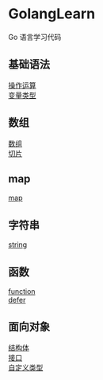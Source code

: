 # GolangLearn
Go 语言学习代码
## 基础语法
[操作运算](https://github.com/HowieYuan/GolangLearn/blob/master/basic/operator_test.go)<br />
[变量类型](https://github.com/HowieYuan/GolangLearn/blob/master/basic/variable_test.go)<br />

## 数组
[数组](https://github.com/HowieYuan/GolangLearn/blob/master/array/array_test.go)<br />
[切片](https://github.com/HowieYuan/GolangLearn/blob/master/array/slice_test.go)<br />

## map
[map](https://github.com/HowieYuan/GolangLearn/blob/master/map/map_test.go)<br />

## 字符串
[string](https://github.com/HowieYuan/GolangLearn/blob/master/string/string_test.go)<br />

## 函数
[function](https://github.com/HowieYuan/GolangLearn/blob/master/function/func_test.go)<br />
[defer](https://github.com/HowieYuan/GolangLearn/blob/master/function/defer_test.go)<br />

## 面向对象
[结构体](https://github.com/HowieYuan/GolangLearn/blob/master/oo/struct_test.go)<br />
[接口](https://github.com/HowieYuan/GolangLearn/blob/master/oo/interface_test.go)<br />
[自定义类型](https://github.com/HowieYuan/GolangLearn/blob/master/oo/customType_test.go)<br />
